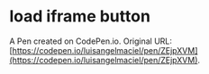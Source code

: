 # load iframe button

A Pen created on CodePen.io. Original URL: [https://codepen.io/luisangelmaciel/pen/ZEjpXVM](https://codepen.io/luisangelmaciel/pen/ZEjpXVM).

